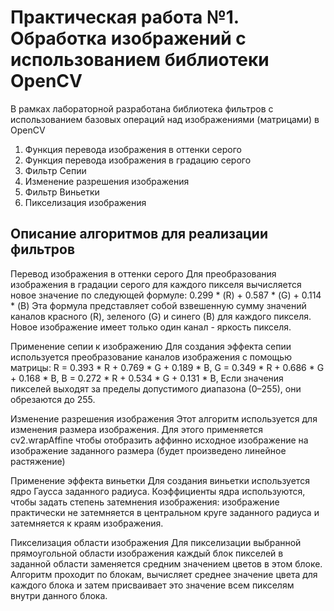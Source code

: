 # Практическая работа №1. Обработка изображений с использованием библиотеки OpenCV
В рамках лабораторной разработана библиотека фильтров с использованием базовых операций над изображениями (матрицами) в OpenCV

1. Функция перевода изображения в оттенки серого
2. Функция перевода изображения в градацию серого
3. Фильтр Сепии
4. Изменение разрешения изображения
5. Фильтр Виньетки
6. Пикселизация изображения

## Описание алгоритмов для реализации фильтров

Перевод изображения в оттенки серого
Для преобразования изображения в градации серого для каждого пикселя вычисляется новое значение по следующей формуле:
0.299 * (R) + 0.587 * (G) + 0.114 * (B)
Эта формула представляет собой взвешенную сумму значений каналов красного (R), зеленого (G) и синего (B) для каждого пикселя. Новое изображение имеет только один канал - яркость пикселя.

Применение сепии к изображению Для создания эффекта сепии используется преобразование каналов изображения с помощью матрицы:
R = 0.393 * R + 0.769 * G + 0.189 * B, G = 0.349 * R + 0.686 * G + 0.168 * B, B = 0.272 * R + 0.534 * G + 0.131 * B, Если значения пикселей выходят за пределы допустимого диапазона (0–255), они обрезаются до 255.

Изменение разрешения изображения Этот алгоритм используется для изменения размера изображения. Для этого применяется cv2.wrapAffine чтобы отобразить аффинно исходное изображение на изображение заданного размера (будет произведено линейное растяжение)

Применение эффекта виньетки Для создания виньетки используется ядро Гаусса заданного радиуса. Коэффициенты ядра используются, чтобы задать степень затемнения изображения: изображение практически не затемняется в центральном круге заданного радиуса и затемняется к краям изображения.

Пикселизация области изображения Для пикселизации выбранной прямоугольной области изображения каждый блок пикселей в заданной области заменяется средним значением цветов в этом блоке. Алгоритм проходит по блокам, вычисляет среднее значение цвета для каждого блока и затем присваивает это значение всем пикселям внутри данного блока.
